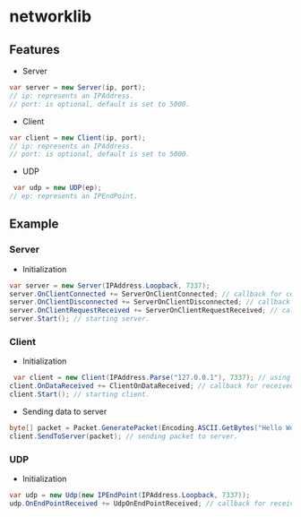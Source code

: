 # networklib 
## Features
* Server

```cs
var server = new Server(ip, port); 
// ip: represents an IPAddress.
// port: is optional, default is set to 5000.
```

* Client
```cs
var client = new Client(ip, port);
// ip: represents an IPAddress.
// port: is optional, default is set to 5000.
```

* UDP
```cs
 var udp = new UDP(ep);
// ep: represents an IPEndPoint.
```

## Example
### Server

- Initialization
```cs
var server = new Server(IPAddress.Loopback, 7337); 
server.OnClientConnected += ServerOnClientConnected; // callback for connected client.
server.OnClientDisconnected += ServerOnClientDisconnected; // callback for disconnected client.
server.OnClientRequestReceived += ServerOnClientRequestReceived; // callback for clients request received.
server.Start(); // starting server.

```

### Client

- Initialization 

```cs
 var client = new Client(IPAddress.Parse("127.0.0.1"), 7337); // using server's IPAddress and running on port 7337.
client.OnDataReceived += ClientOnDataReceived; // callback for received data.
client.Start(); // starting client.
```

- Sending data to server

```cs
byte[] packet = Packet.GeneratePacket(Encoding.ASCII.GetBytes("Hello World")); // generating packet.
client.SendToServer(packet); // sending packet to server.
```

### UDP
- Initialization
```cs
var udp = new Udp(new IPEndPoint(IPAddress.Loopback, 7337));
udp.OnEndPointReceived += UdpOnEndPointReceived; // callback for received end-point.
```
